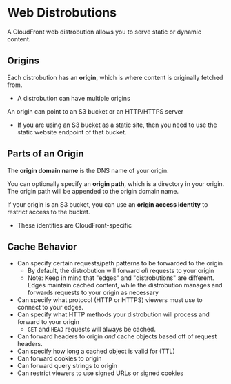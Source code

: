 # Web Distrobutions

A CloudFront web distrobution allows you to serve static or dynamic content.

## Origins

Each distrobution has an **origin**, which is where content is originally fetched from.
* A distrobution can have multiple origins

An origin can point to an S3 bucket or an HTTP/HTTPS server
- If you are using an S3 bucket as a static site, then you need to use the static website endpoint of that bucket.

## Parts of an Origin

The **origin domain name** is the DNS name of your origin.

You can optionally specify an **origin path**, which is a directory in your origin. The origin path will be appended to the origin domain name.

If your origin is an S3 bucket, you can use an **origin access identity** to restrict access to the bucket.
* These identities are CloudFront-specific

## Cache Behavior

* Can specify certain requests/path patterns to be forwarded to the origin
	* By default, the distrobution will forward *all* requests to your origin
	* Note: Keep in mind that "edges" and "distrobutions" are different. Edges maintain cached content, while the distrobution manages and forwards requests to your origin as necessary
* Can specify what protocol (HTTP or HTTPS) viewers must use to connect to your edges.
* Can specify what HTTP methods your distrobution will process and forward to your origin
	* `GET` and `HEAD` requests will always be cached.
* Can forward headers to origin *and* cache objects based off of request headers.
* Can specify how long a cached object is valid for (TTL)
* Can forward cookies to origin
* Can forward query strings to origin
* Can restrict viewers to use signed URLs or signed cookies
